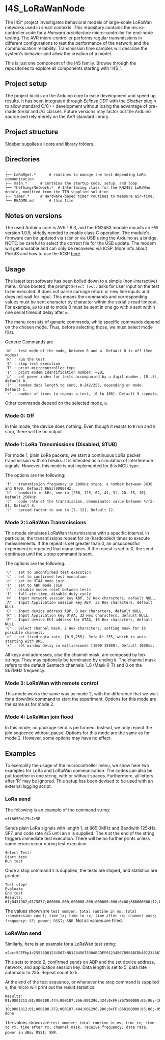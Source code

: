 # I4S_LoRaWanNode

The I4S* project investigates behavioral models of large-scale LoRaWan networks used in smart contexts. This repository contains the micro-controller code for a _Harward architecture_ micro-controller for end-node testing. The AVR micro-controller performs regular transmissions in different configurations to test the performance of the network and the communication reliability. Transmission time samples will describe the system's behavior and allow the creation of a model.

This is just one component of the I4S family. Browse through the repositories to explore all components starting with 'I4S_'.

## Project setup

The project builds on the Arduino core to ease development and speed up results. It has been integrated through *Eclipse CDT* with the *Sloeber* plugin to allow standard C/C++ development without losing the advantage of pre-made _Serial_ and _I/O_ classes. Future versions may factor out the Arduino source and rely merely on the AVR standard library. 

## Project structure

Sloeber supplies all core and library folders. 

## Directories

    .
    ├── LoRaMgmt.*		# routines to manage the test-depending LoRa communication
    ├── main.*		# Contains the startup code, setup, and loop
    ├── TheThingsNetwork.*	# Interfacing class for the RN2483 LoRaWan module, modified from the TTN supplied solution
    ├── timer.*		# Hardware-based timer routines to measure air-time.
    └── README.md		# this file
    
## Notes on versions

The used Arduino core is AVR 1.8.3, and the RN2483 module mounts an FW version 1.0.5, strictly needed to enable class C operation. The module's firmware can be updated via `ICSP` or via USB using the Arduino as a bridge. NOTE: be careful to select the correct file for the USB update. The modem will get unusable and can only be recovered via ICSP. More info about Pickit3 and how to use the ICSP [here](https://components101.com/misc/pickit3-programmer-debugger-pinout-connections-datasheet).

## Usage

The latest test software has been boiled down to a simple (non-interactive) menu. Once booted, the prompt `Select test:` asks for user input on the test to be executed. It does not parse carriage return or new line inputs and does not wait for input. This means the commands and corresponding values must be sent character by character within the serial's read timeout. For example, `m0` to set to mode 0 must be sent in one go with `0` sent within one serial timeout delay after `m`.

The menu consists of generic commands, while specific commands depend on the chosen mode. Thus, before selecting those, we must select mode first.

Generic Commands are
```
'm' : test mode of the node, between 0 and 4. Default 0 is off (See modes)
'R' : run the test
'S' : stop test execution
'T' : print microcontroller type
'I' : print modem identification number, =EUI
'p' : set power index for tests accompanied by a digit number, [0..5], default 0.
'l' : random data length to send, 0-242/255, depending on mode. Default 1.
'r' : number of times to repeat a test, [0 to 100]. Default 5 repeats.
```
Other commands depend on the selected mode, `m`.

### Mode 0: Off

In this mode, the device does nothing. Even though it reacts to `R` run and `S` stop, there will be no output.

### Mode 1: LoRa Transmissions (Disabled, STUB)
For mode 1, plain LoRa packets, we start a continuous LoRa packet transmission with no breaks. It is intended as a simulation of interference signals. However, this mode is not implemented for this MCU type.

The options are the following:
```
'f' : transmission frequency in 100kHz steps, a number between 8630 and 8700. Default 8683(0000)Hz.
'b' : bandwith in kHz, one in [250, 125, 62, 41, 31, 20, 15, 10]. Default 250kHz.
'c' : code rate of the transmission, denominator value between 4/[5-8]. Default 8.
's' : spread factor to use in [7..12]. Default 12.
```

### Mode 2: LoRaWan Transmissions

This mode simulates LoRaWan transmissions with a specific interval. In particular, the transmissions repeat for `30` (hardcoded) times to execute measurements. If the repeat is set greater than 0, an unsuccessful experiment is repeated that many times. If the repeat is set to 0, the send continues until the `S` stop command is sent.

The options are the following.
```
'u' : set to unconfirmed test execution 
'c' : set to confirmed test execution 
'o' : set to OTAA mode join
'a' : set to ABP mode join
'n' : disable modem reset between tests
'f' : full air-time, disable duty cycle
'N' : Input Network session key ABP, 32 Hex characters, default NULL.
'A' : Input Application session key ABP, 32 Hex characters, default NULL.
'D' : Input device address ABP, 8 Hex characters, default NULL.
'K' : Input Application key OTAA, 32 Hex characters, default NULL.
'E' : Input device EUI address for OTAA, 16 Hex characters, default NULL.
'C' : Select channel mask, 2 Hex characters, setting mask for 16 possible channels.
'd' : set fixed data rate, [0-5,255]. Default 255, which is auto-starting with DR5.
'x' : set window delay in milliseconds [1000-15000]. Default 1000ms.
```

All keys and addresses, also the channel mask, are composed by hex strings. They may optionally be terminated by ending `h`. The channel mask refers to the default Semtech channels 1..8 (Mask 0-7) and 8 on the 867MHz frequency. 

### Mode 3: LoRaWan with remote control

This mode works the same way as mode 2, with the difference that we wait for a downlink command to start the experiment. Options for this mode are the same as for mode 2.

### Mode 4: LoRaWan join flood

In this mode, no package send is performed. Instead, we only repeat the join sequence without pause. Options for this mode are the same as for mode 2. However, some options may have no effect.

## Examples

To exemplify the usage of the microcontroller menu, we show here two examples for LoRa and LoRaWan communication. The codes can also be put together in one string, with or without spaces. Furthermore, all letters after 'R' may be ignored. This setup has been devised to be used with an external logging script.

### LoRa send

The following is an example of the command string:
```
m1f8650b125s7c5R
```
Sends plain LoRa signals with length 1, at 865.0MHz and Bandwith 125kHz, SF7, and code rate 4/5 until an `S` is supplied. The `R` at the end of the string triggers immediate test execution. There will be no further prints unless some errors occur during test execution.
```
Select Test:
Start test
Run test
```

Once a stop command `S` is supplied, the tests are stoped, and statistics are printed.
```
Test stop!
Evaluate
End test
Results:
01;0431982;0175857;000000.000;000000.000;000000.000;0x00;868600000;12;01;000;000
```
The values shown are `test number; total runtime in ms; total transmission count; time tx; time to rx; time after rx; channel mask; frequency; SF; power; RSSI; SNR`. Not all values are filled.

### LoRaWan send

Similarly, here is an example for a LoRaWan test string:
```
m2acr5CFFhp1d255l5D01234567hN01234567890ABCDEF01234567890ABCDhA01234567890ABCDEF01234567890ABCDhR
```
This sets to mode 2, confirmed sends on ABP and the set device address, network, and application session key. Data length is set to 5, data rate automatic to 255. Repeat count to 5.

At the end of the test sequence, or whenever the stop command is supplied `S`, the micro will print out the result statistics.
```
Results:
01;0001313;01;000108.444;000187.556;001296.424;0xFF;867500000;05;06;-104;003
...
30;0001312;01;000108.372;000187.484;001296.280;0xFF;868100000;05;06;-95;006
done
```
The values shown are `test number; total runtime in ms; time tx; time to rx; time after rx; channel mask; receive frequency; data rate; power in dBm; RSSI; SNR`.
